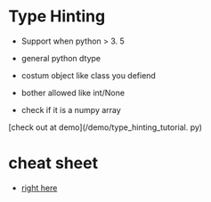 # Type Hinting

*  Support when python > 3. 5

* general python dtype
* costum object like class you defiend
* bother allowed like int/None
* check if it is a numpy array

[check out at demo](/demo/type_hinting_tutorial. py)

# cheat sheet

* [right here](https://mypy.readthedocs.io/en/stable/cheat_sheet_py3.html)
